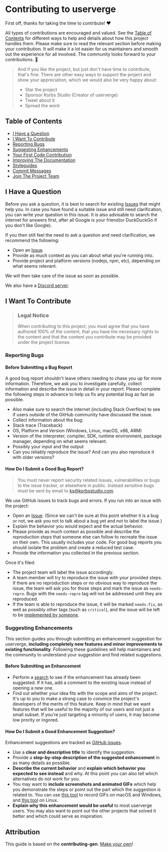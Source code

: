 # Contributing to userverge

First off, thanks for taking the time to contribute! ❤️

All types of contributions are encouraged and valued. See the [Table of Contents](#table-of-contents) for different ways to help and details about how this project handles them. Please make sure to read the relevant section before making your contribution. It will make it a lot easier for us maintainers and smooth out the experience for all involved. The community looks forward to your contributions. 🎉

> And if you like the project, but just don't have time to contribute, that's fine. There are other easy ways to support the project and show your appreciation, which we would also be very happy about:
> - Star the project
> - Sponsor Korbs Studio (Creator of userverge)
> - Tweet about it
> - Spread the word

## Table of Contents

- [I Have a Question](#i-have-a-question)
- [I Want To Contribute](#i-want-to-contribute)
- [Reporting Bugs](#reporting-bugs)
- [Suggesting Enhancements](#suggesting-enhancements)
- [Your First Code Contribution](#your-first-code-contribution)
- [Improving The Documentation](#improving-the-documentation)
- [Styleguides](#styleguides)
- [Commit Messages](#commit-messages)
- [Join The Project Team](#join-the-project-team)



## I Have a Question
Before you ask a question, it is best to search for existing [Issues](https://github.com/userverge/userverge/issues) that might help you. In case you have found a suitable issue and still need clarification, you can write your question in this issue. It is also advisable to search the internet for answers first, after all Google is your friend(or DuckDuckGo if you don't like Google).

If you then still feel the need to ask a question and need clarification, we recommend the following:
- Open an [Issue](https://github.com/userverge/userverge/issues/new).
- Provide as much context as you can about what you're running into.
- Provide project and platform versions (nodejs, npm, etc), depending on what seems relevant.

We will then take care of the issue as soon as possible.

We also have a [Discord server](https://discord.gg/vPy6dkRsn2).

## I Want To Contribute
> ### Legal Notice
> When contributing to this project, you must agree that you have authored 100% of the content, that you have the necessary rights to the content and that the content you contribute may be provided under the project license.

### Reporting Bugs
#### Before Submitting a Bug Report
A good bug report shouldn't leave others needing to chase you up for more information. Therefore, we ask you to investigate carefully, collect information and describe the issue in detail in your report. Please complete the following steps in advance to help us fix any potential bug as fast as possible.

- Also make sure to search the internet (including Stack Overflow) to see if users outside of the GitHub community have discussed the issue.
- Collect information about the bug:
- Stack trace (Traceback)
- OS, Platform and Version (Windows, Linux, macOS, x86, ARM)
- Version of the interpreter, compiler, SDK, runtime environment, package manager, depending on what seems relevant.
- Possibly your input and the output
- Can you reliably reproduce the issue? And can you also reproduce it with older versions?

#### How Do I Submit a Good Bug Report?
> You must never report security related issues, vulnerabilities or bugs to the issue tracker, or elsewhere in public. Instead sensitive bugs must be sent by email to ks@korbsstudio.com.

We use GitHub issues to track bugs and errors. If you run into an issue with the project:

- Open an [Issue](https://github.com/userverge/userverge/issues/new). (Since we can't be sure at this point whether it is a bug or not, we ask you not to talk about a bug yet and not to label the issue.)
- Explain the behavior you would expect and the actual behavior.
- Please provide as much context as possible and describe the *reproduction steps* that someone else can follow to recreate the issue on their own. This usually includes your code. For good bug reports you should isolate the problem and create a reduced test case.
- Provide the information you collected in the previous section.

Once it's filed:

- The project team will label the issue accordingly.
- A team member will try to reproduce the issue with your provided steps. If there are no reproduction steps or no obvious way to reproduce the issue, the team will ask you for those steps and mark the issue as `needs-repro`. Bugs with the `needs-repro` tag will not be addressed until they are reproduced.
- If the team is able to reproduce the issue, it will be marked `needs-fix`, as well as possibly other tags (such as `critical`), and the issue will be left to be [implemented by someone](#your-first-code-contribution).

### Suggesting Enhancements
This section guides you through submitting an enhancement suggestion for userverge, **including completely new features and minor improvements to existing functionality**. Following these guidelines will help maintainers and the community to understand your suggestion and find related suggestions.

#### Before Submitting an Enhancement
- Perform a [search](https://github.com/userverge/userverge) to see if the enhancement has already been suggested. If it has, add a comment to the existing issue instead of opening a new one.
- Find out whether your idea fits with the scope and aims of the project. It's up to you to make a strong case to convince the project's developers of the merits of this feature. Keep in mind that we want features that will be useful to the majority of our users and not just a small subset. If you're just targeting a minority of users, it may become low prority or ingored.

#### How Do I Submit a Good Enhancement Suggestion?
Enhancement suggestions are tracked as [GitHub issues](https://github.com/userverge/userverge).

- Use a **clear and descriptive title** to identify the suggestion.
- Provide a **step-by-step description of the suggested enhancement** in as many details as possible.
- **Describe the current behavior** and **explain which behavior you expected to see instead** and why. At this point you can also tell which alternatives do not work for you.
- You may want to **include screenshots and animated GIFs** which help you demonstrate the steps or point out the part which the suggestion is related to. You can use [this tool](https://www.cockos.com/licecap/) to record GIFs on macOS and Windows, and [this tool](https://apps.gnome.org/app/io.github.seadve.Kooha/) on Linux.
- **Explain why this enhancement would be useful** to most userverge users. You may also want to point out the other projects that solved it better and which could serve as inspiration.


## Attribution
This guide is based on the **contributing-gen**. [Make your own](https://github.com/bttger/contributing-gen)!
